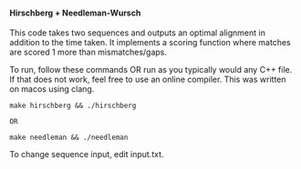 #### Hirschberg + Needleman-Wursch

This code takes two sequences and outputs an optimal alignment in addition to the time taken. It implements a scoring function where matches are scored 1 more than mismatches/gaps.

To run, follow these commands OR run as you typically would any C++ file. If that does not work, feel free to use an online compiler. This was written on macos using clang. 

```
make hirschberg && ./hirschberg

OR 

make needleman && ./needleman
```

To change sequence input, edit input.txt. 
